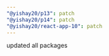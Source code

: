 ```yaml
---
"@yishay20/p13": patch
"@yishay20/p14": patch
"@yishay20/react-app-10": patch
---
```


updated all packages

